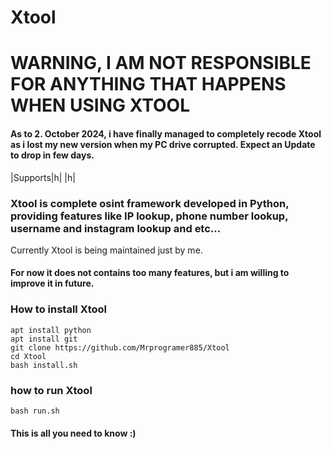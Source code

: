 # Xtool
# WARNING, I AM NOT RESPONSIBLE FOR ANYTHING THAT HAPPENS WHEN USING XTOOL
#### As to 2. October 2024, i have finally managed to completely recode Xtool as i lost my new version when my PC drive corrupted. Expect an Update to drop in few days.

|Supports|h|
|h|

### Xtool is complete osint framework developed in Python, providing features like IP lookup, phone number lookup, username and instagram lookup and etc...
Currently Xtool is being maintained just by me.
#### For now it does not contains too many features, but i am willing to improve it in future.
### How to install Xtool
```
apt install python
apt install git
git clone https://github.com/Mrprogramer885/Xtool
cd Xtool
bash install.sh
```
### how to run Xtool
```
bash run.sh
```
#### This is all you need to know :)
